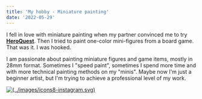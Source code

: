 ```yaml
---
title: 'My hobby - Miniature painting'
date: '2022-05-29'
---
```


I fell in love with miniature painting when my partner convinced me to try [**HeroQuest**](https://en.wikipedia.org/wiki/HeroQuest).
Then I tried to paint one-color mini-figures from a board game.
That was it. I was hooked.

I am passionate about painting miniature figures and game items, mostly in 28mm format. Sometimes I "speed paint", sometimes I spend more time and with more technical painting methods on my "minis".
Maybe now I'm just a beginner artist, but I'm trying to achieve a professional level of my work.

[![(../images/icons8-instagram.svg)](../images/icons8-instagram.svg)](https://www.instagram.com/ponyminis/)


